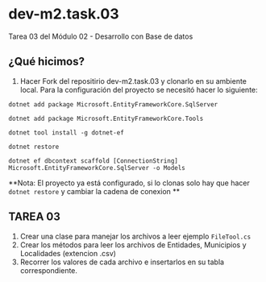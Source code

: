 # dev-m2.task.03
Tarea 03 del Módulo 02 - Desarrollo con Base de datos

## ¿Qué hicimos?

1) Hacer Fork del repositirio dev-m2.task.03 y clonarlo en su ambiente local. Para la configuración del proyecto se necesitó hacer lo siguiente: 
```
dotnet add package Microsoft.EntityFrameworkCore.SqlServer

dotnet add package Microsoft.EntityFrameworkCore.Tools

dotnet tool install -g dotnet-ef 

dotnet restore

dotnet ef dbcontext scaffold [ConnectionString] Microsoft.EntityFrameworkCore.SqlServer -o Models 

```
**Nota: El proyecto ya está configurado, si lo clonas solo hay que hacer `dotnet restore` y cambiar la cadena de conexion ** 

## TAREA 03

1) Crear una clase para manejar los archivos a leer ejemplo `FileTool.cs` 
2) Crear los métodos para leer los archivos de Entidades, Municipios y Localidades (extencion .csv)
3) Recorrer los valores de cada archivo e insertarlos en su tabla correspondiente.
    